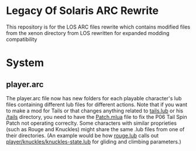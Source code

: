 # Legacy Of Solaris ARC Rewrite
This repository is for the LOS ARC files rewrite which contains modified files from the xenon directory from LOS rewritten for expanded modding compatibility
# System
## player.arc
The player.arc file now has new folders for each playable character's lub files containing different lub files for different actions.
Note that if you want to make a mod for Tails or that changes anything related to [tails.lub](xenon/archives/player/xenon/player/tails.lub) or his [/tails](xenon/archives/player/xenon/player/tails) directory, you need to have the [Patch.mlua](Patch.mlua) file to fix the P06 Tail Spin Patch not operating correclty.
Some characters with similar proprieties (such as Rouge and Knuckles) might share the same .lub files from one of their directories. (An example would be how [rouge.lub](xenon/archives/player/xenon/player/rouge.lub) calls out [player/knuckles/knuckles-state.lub](xenon/archives/player/xenon/player/knuckles/knuckles-state.lub) for gliding and climbing parameters.)
